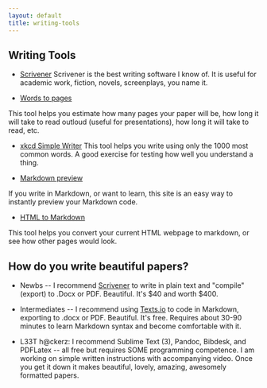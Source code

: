 ```yaml
---
layout: default
title: writing-tools
---
```



## Writing Tools ##

* [Scrivener](https://www.literatureandlatte.com/scrivener.php)
Scrivener is the best writing software I know of. It is useful for academic work, fiction, novels, screenplays, you name it. 

* [Words to pages](http://wordstopages.com/)

This tool helps you estimate how many pages your paper will be, how long it will take to read outloud (useful for presentations), how long it will take to read, etc. 

* [xkcd Simple Writer](https://xkcd.com/simplewriter/)
This tool helps you write using only the 1000 most common words. A good exercise for testing how well you understand a thing. 

* [Markdown preview](http://dillinger.io/)

If you write in Markdown, or want to learn, this site is an easy way to instantly preview your Markdown code. 

* [HTML to Markdown](https://domchristie.github.io/to-markdown/)

This tool helps you convert your current HTML webpage to markdown, or see how other pages would look. 



## How do you write beautiful papers? ##

+ Newbs -- I recommend [Scrivener](https://www.literatureandlatte.com/scrivener.php)  to write in plain text and "compile" (export) to .Docx or PDF. Beautiful. It's $40 and worth $400. 

+ Intermediates -- I recommend using [Texts.io](http://www.texts.io/) to code in Markdown, exporting to .docx or PDF. Beautiful. It's free. Requires about 30-90 minutes to learn Markdown syntax and become comfortable with it.  

+ L33T h@ckerz: I recommend Sublime Text (3), Pandoc, Bibdesk, and PDFLatex -- all free but requires SOME programming competence. I am working on simple written instructions with accompanying video. Once you get it down it makes beautiful, lovely, amazing, awesomely formatted papers. 
